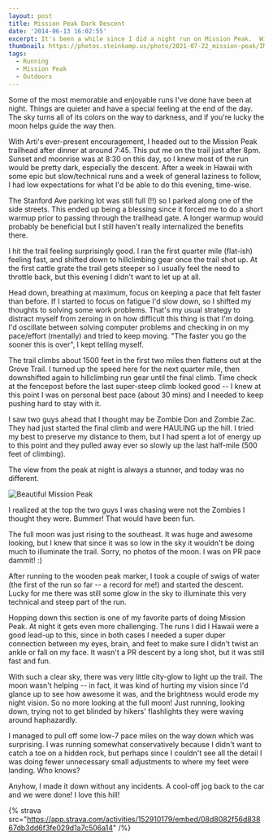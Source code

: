 ```yaml
---
layout: post
title: Mission Peak Dark Descent
date: '2014-06-13 16:02:55'
excerpt: It's been a while since I did a night run on Mission Peak.  With the great weather and full moon, today was a great day to pick that up again.
thumbnail: https://photos.steinkamp.us/photo/2021-07-22_mission-peak/IMG_2910.JPG?size=300x300&crop
tags:
  - Running
  - Mission Peak
  - Outdoors
---
```


Some of the most memorable and enjoyable runs I've done have been at night. Things are quieter and have a special feeling at the end of the day. The sky turns all of its colors on the way to darkness, and if you're lucky the moon helps guide the way then.

With Arti's ever-present encouragement, I headed out to the Mission Peak trailhead after dinner at around 7:45. This put me on the trail just after 8pm. Sunset and moonrise was at 8:30 on this day, so I knew most of the run would be pretty dark, especially the descent. After a week in Hawaii with some epic but slow/technical runs and a week of general laziness to follow, I had low expectations for what I'd be able to do this evening, time-wise.

The Stanford Ave parking lot was still full (!!) so I parked along one of the side streets. This ended up being a blessing since it forced me to do a short warmup prior to passing through the trailhead gate. A longer warmup would probably be beneficial but I still haven't really internalized the benefits there.

I hit the trail feeling surprisingly good. I ran the first quarter mile (flat-ish) feeling fast, and shifted down to hillclimbing gear once the trail shot up. At the first cattle grate the trail gets steeper so I usually feel the need to throttle back, but this evening I didn't want to let up at all.

Head down, breathing at maximum, focus on keeping a pace that felt faster than before. If I started to focus on fatigue I'd slow down, so I shifted my thoughts to solving some work problems. That's my usual strategy to distract myself from zeroing in on how difficult this thing is that I'm doing. I'd oscillate between solving computer problems and checking in on my pace/effort (mentally) and tried to keep moving. "The faster you go the sooner this is over", I kept telling myself.

The trail climbs about 1500 feet in the first two miles then flattens out at the Grove Trail. I turned up the speed here for the next quarter mile, then downshifted again to hillclimbing run gear until the final climb. Time check at the fencepost before the last super-steep climb looked good -- I knew at this point I was on personal best pace (about 30 mins) and I needed to keep pushing hard to stay with it.

I saw two guys ahead that I thought may be Zombie Don and Zombie Zac. They had just started the final climb and were HAULING up the hill. I tried my best to preserve my distance to them, but I had spent a lot of energy up to this point and they pulled away ever so slowly up the last half-mile (500 feet of climbing).

The view from the peak at night is always a stunner, and today was no different.

![Beautiful Mission Peak](https://photos.steinkamp.us/photo/2021-07-22_mission-peak/IMG_2910.JPG?size=1600x1600)

I realized at the top the two guys I was chasing were not the Zombies I thought they were. Bummer! That would have been fun.

The full moon was just rising to the southeast. It was huge and awesome looking, but I knew that since it was so low in the sky it wouldn't be doing much to illuminate the trail. Sorry, no photos of the moon. I was on PR pace dammit! :)

After running to the wooden peak marker, I took a couple of swigs of water (the first of the run so far -- a record for me!) and started the descent. Lucky for me there was still some glow in the sky to illuminate this very technical and steep part of the run.

Hopping down this section is one of my favorite parts of doing Mission Peak. At night it gets even more challenging. The runs I did I Hawaii were a good lead-up to this, since in both cases I needed a super duper connection between my eyes, brain, and feet to make sure I didn't twist an ankle or fall on my face. It wasn't a PR descent by a long shot, but it was still fast and fun.

With such a clear sky, there was very little city-glow to light up the trail. The moon wasn't helping -- in fact, it was kind of hurting my vision since I'd glance up to see how awesome it was, and the brightness would erode my night vision. So no more looking at the full moon! Just running, looking down, trying not to get blinded by hikers' flashlights they were waving around haphazardly.

I managed to pull off some low-7 pace miles on the way down which was surprising. I was running somewhat conservatively because I didn't want to catch a toe on a hidden rock, but perhaps since I couldn't see all the detail I was doing fewer unnecessary small adjustments to where my feet were landing. Who knows?

Anyhow, I made it down without any incidents. A cool-off jog back to the car and we were done! I love this hill!

{% strava src="https://app.strava.com/activities/152910179/embed/08d8082f56d83867db3dd6f3fe029d1a7c506a14" /%}
